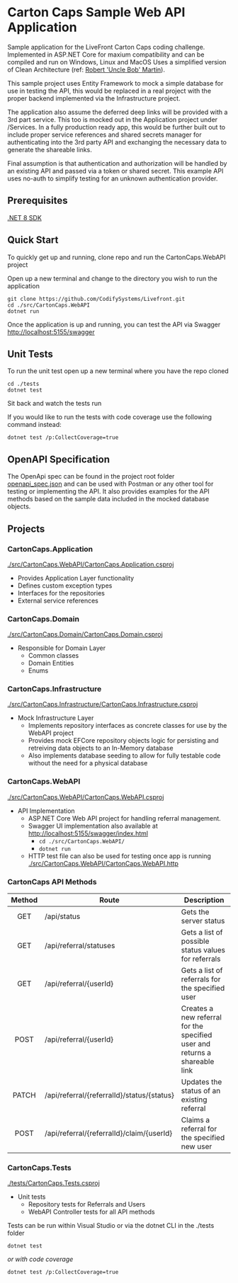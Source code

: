 # Carton Caps Sample Web API Application

Sample application for the LiveFront Carton Caps coding challenge.
Implemented in ASP.NET Core for maxium compatibility and can be compiled and run on Windows, Linux and MacOS
Uses a simplified version of Clean Architecture (ref: [Robert 'Uncle Bob' Martin](https://www.goodreads.com/book/show/18043011-clean-architecture)).

This sample project uses Entity Framework to mock a simple database for use in testing the API, this would be replaced in a real project with the proper backend implemented via the Infrastructure project.

The application also assume the deferred deep links will be provided with a 3rd part service. This too is mocked out in the Application project under /Services. In a fully production ready app, this would be further built out to include proper service references and shared secrets manager for authenticating into the 3rd party API and exchanging the necessary data to generate the shareable links.

Final assumption is that authentication and authorization will be handled by an existing API and passed via a token or shared secret. This example API uses no-auth to simplify testing for an unknown authentication provider.

## Prerequisites

[.NET 8 SDK](https://dotnet.microsoft.com/en-us/download/dotnet/8.0)

## Quick Start
To quickly get up and running, clone repo and run the CartonCaps.WebAPI project

Open up a new terminal and change to the directory you wish to run the application
```shell
git clone https://github.com/CodifySystems/Livefront.git
cd ./src/CartonCaps.WebAPI
dotnet run
```
Once the application is up and running, you can test the API via Swagger [http://localhost:5155/swagger](http://localhost:5155/swagger/)

## Unit Tests
To run the unit test open up a new terminal where you have the repo cloned
```shell
cd ./tests
dotnet test
```
Sit back and watch the tests run

If you would like to run the tests with code coverage use the following command instead:

`dotnet test /p:CollectCoverage=true`

## OpenAPI Specification
The OpenApi spec can be found in the project root folder [openapi_spec.json](./openapi_spec.json) and can be used with Postman or any other tool for testing or implementing the API. It also provides examples for the API methods based on the sample data included in the mocked database objects.

## Projects
### CartonCaps.Application
[./src/CartonCaps.WebAPI/CartonCaps.Application.csproj](./src/CartonCaps.Application/CartonCaps.Application.csproj)
- Provides Application Layer functionality
- Defines custom exception types
- Interfaces for the repositories
- External service references
### CartonCaps.Domain
[./src/CartonCaps.Domain/CartonCaps.Domain.csproj](./src/CartonCaps.Domain/CartonCaps.Domain.csproj)
- Responsible for Domain Layer
  - Common classes
  - Domain Entities
  - Enums
### CartonCaps.Infrastructure
[./src/CartonCaps.Infrastructure/CartonCaps.Infrastructure.csproj](./src/CartonCaps.Infrastructure/CartonCaps.Infrastructure.csproj)
- Mock Infrastructure Layer
  - Implements repository interfaces as concrete classes for use by the WebAPI project
  - Provides mock EFCore repository objects logic for persisting and retreiving data objects to an In-Memory database
  - Also implements database seeding to allow for fully testable code without the need for a physical database
### CartonCaps.WebAPI
[./src/CartonCaps.WebAPI/CartonCaps.WebAPI.csproj](./src/CartonCaps.WebAPI/CartonCaps.WebAPI.csproj)
- API Implementation
  - ASP.NET Core Web API project for handling referral management.
  - Swagger UI implementation also available at [http://localhost:5155/swagger/index.html](http://localhost:5155/swagger/index.html)
    - `cd ./src/CartonCaps.WebAPI/`
    - `dotnet run`
  - HTTP test file can also be used for testing once app is running [./src/CartonCaps.WebAPI/CartonCaps.WebAPI.http](./src/CartonCaps.WebAPI/CartonCaps.WebAPI.http)

### CartonCaps API Methods
| Method | Route | Description |
| :-----: | ------- | --------- |
| GET | /api/status | Gets the server status |
| GET | /api/referral/statuses | Gets a list of possible status values for referrals |
| GET | /api/referral/{userId} | Gets a list of referrals for the specified user |
| POST | /api/referral/{userId} | Creates a new referral for the specified user and returns a shareable link |
| PATCH | /api/referral/{referralId}/status/{status} | Updates the status of an existing referral |
| POST | /api/referral/{referralId}/claim/{userId} | Claims a referral for the specified new user |

### CartonCaps.Tests
[./tests/CartonCaps.Tests.csproj](./tests/CartonCaps.Tests.csproj)
- Unit tests
  - Repository tests for Referrals and Users
  - WebAPI Controller tests for all API methods
  
Tests can be run within Visual Studio or via the dotnet CLI in the ./tests folder

`dotnet test` 

*or with code coverage*

`dotnet test /p:CollectCoverage=true`
